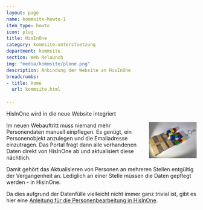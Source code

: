 ```yaml
---
layout: page
name: kommsite-howto-1
item_type: howto
icon: plug
title: HisInOne
category: kommsite-unterstuetzung
department: kommsite
section: Web Relaunch
img: "media/kommsite/plone.png"
description: Anbindung der Website an HisInOne
breadcrumbs:
- title: Home
  url: kommsite.html

---
```

HisInOne wird in die neue Website integriert

<img src="media/kommsite/hisinone.jpg" style="float:right; margin-left: 1em; margin-bottom:1em; width: 25%">
Im neuen Webauftritt muss niemand mehr Personendaten manuell einpflegen. Es genügt, ein Personenobjekt anzulegen und die Emailadresse einzutragen. Das Portal fragt dann alle vorhandenen Daten direkt von HisInOne ab und aktualisiert diese nächtlich.

Damit gehört das Aktualisieren von Personen an mehreren Stellen entgültig der Vergangenheit an. Lediglich an einer Stelle müssen die Daten gepflegt werden - in HisInOne.

Da dies aufgrund der Datenfülle vielleicht nicht immer ganz trivial ist, gibt es hier eine <a href="media/kommsite/anleitung-personenbearbeitung.pdf">Anleitung für die Personenbearbeitung in HisInOne</a>. 
